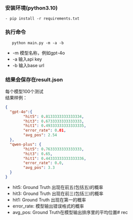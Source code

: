 ### 安装环境(python3.10)
```
- pip install -r requirements.txt
```

### 执行命令
```
   python main.py -m -a -b
```
  - -m 模型名称，例如gpt-4o
  - -a 输入api key
  - -b 输入base url

### 结果会保存在result.json
每个模型100个测试   
结果样例：
```json
{  
  "gpt-4o":{  
        "hit5": 0.8133333333333334,  
        "hit3": 0.6733333333333333,  
        "hit1": 0.49333333333333335,
        "error_rate": 0.01,
        "avg_pos": 2.54
  },
  "qwen-plus": {  
        "hit5": 0.7633333333333333,  
        "hit3": 0.65,  
        "hit1": 0.44333333333333336,  
        "error_rate": 0.0,  
        "avg_pos": 3.3   
  }   
}
```

* hit5: Ground Truth 出现在前五(包括五)的概率  
* hit3: Ground Truth 出现在前三(包括三)的概率  
* hit1: Ground Truth 出现在第一的概率   
* error_rate: 模型输出错误格式的概率   
* avg_pos: Ground Truth在模型输出排序里的平均位置# rec

